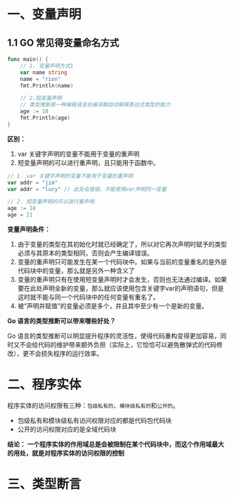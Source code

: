 
# 一、变量声明

## 1.1 GO 常见得变量命名方式

```go
func main() {
	// 1. 变量声明方式1
	var name string
	name = "rion"
	fmt.Println(name)

	// 2.短变量声明
	// 类型推断是一种编程语言在编译期自动解释表达式类型的能力
	age := 18
	fmt.Println(age)
}
```

**区别：**

1. var 关键字声明的变量不能用于变量的重声明
2. 短变量声明的可以进行重声明，且只能用于函数中。

```go
// 1. var 关键字声明的变量不能用于变量的重声明
var addr = "jim"
var addr = "lucy" // 此处会报错，不能使用var声明同一变量

// 2. 短变量声明的可以进行重声明
age := 18
age = 21
```

**变量声明条件：**

1. 由于变量的类型在其初始化时就已经确定了，所以对它再次声明时赋予的类型必须与其原本的类型相同，否则会产生编译错误。
2. 变量的重声明只可能发生在某一个代码块中。如果与当前的变量重名的是外层代码块中的变量，那么就是另外一种含义了
3. 变量的重声明只有在使用短变量声明时才会发生，否则也无法通过编译。如果要在此处声明全新的变量，那么就应该使用包含关键字var的声明语句，但是这时就不能与同一个代码块中的任何变量有重名了。
4. 被“声明并赋值”的变量必须是多个，并且其中至少有一个是新的变量。

**Go 语言的类型推断可以带来哪些好处？**

Go 语言的类型推断可以明显提升程序的灵活性，使得代码重构变得更加容易，同时又不会给代码的维护带来额外负担（实际上，它恰恰可以避免散弹式的代码修改），更不会损失程序的运行效率。


# 二、程序实体

程序实体的访问权限有三种：`包级私有的`、`模块级私有的`和`公开的`。

- 包级私有和模块级私有访问权限对应的都是代码包代码块
- 公开的访问权限对应的是全域代码块

**结论： 一个程序实体的作用域总是会被限制在某个代码块中，而这个作用域最大的用处，就是对程序实体的访问权限的控制**


# 三、类型断言

